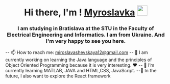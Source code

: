 <h1 align="center">Hi there, I'm ! <a href="https://daniilshat.ru/" target="_blank">Myroslavka</a> 
<img src="https://github.com/blackcater/blackcater/raw/main/images/Hi.gif" height="32"/></h1>
<h3 align="center">I am studying in Bratislava at the STU in the Faculty of Electrical Engineering and Informatics. I am from Ukraine. And I'm very happy to see you here. </h3>

-- 📫 How to reach me: miroslavashevskaya12@gmail.com
-- 🔭 I am currently working on learning the Java language and the principles of Object Oriented Programming because it is very interesting. ❤
-- 🌱 I’m currently learning MATLAB, JAVA and HTML,CSS, JavaScript.
--👀 In the future, I also want to explore the React framework



